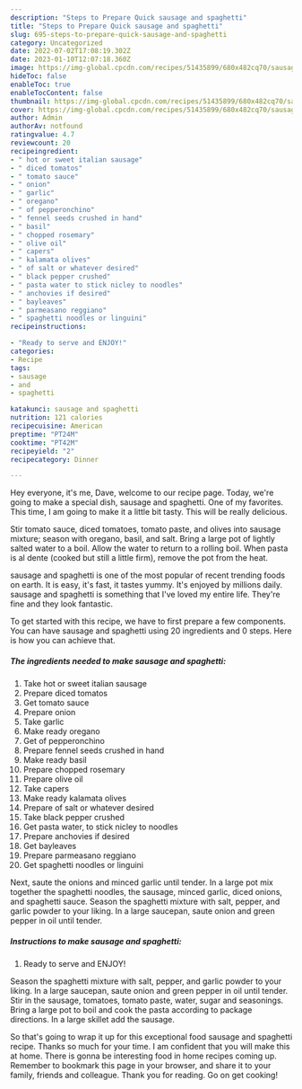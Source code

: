 ```yaml
---
description: "Steps to Prepare Quick sausage and spaghetti"
title: "Steps to Prepare Quick sausage and spaghetti"
slug: 695-steps-to-prepare-quick-sausage-and-spaghetti
category: Uncategorized
date: 2022-07-02T17:08:19.302Z
date: 2023-01-10T12:07:18.360Z
image: https://img-global.cpcdn.com/recipes/51435899/680x482cq70/sausage-and-spaghetti-recipe-main-photo.jpg
hideToc: false
enableToc: true
enableTocContent: false
thumbnail: https://img-global.cpcdn.com/recipes/51435899/680x482cq70/sausage-and-spaghetti-recipe-main-photo.jpg
cover: https://img-global.cpcdn.com/recipes/51435899/680x482cq70/sausage-and-spaghetti-recipe-main-photo.jpg
author: Admin
authorAv: notfound
ratingvalue: 4.7
reviewcount: 20
recipeingredient:
- " hot or sweet italian sausage"
- " diced tomatos"
- " tomato sauce"
- " onion"
- " garlic"
- " oregano"
- " of pepperonchino"
- " fennel seeds crushed in hand"
- " basil"
- " chopped rosemary"
- " olive oil"
- " capers"
- " kalamata olives"
- " of salt or whatever desired"
- " black pepper crushed"
- " pasta water to stick nicley to noodles"
- " anchovies if desired"
- " bayleaves"
- " parmeasano reggiano"
- " spaghetti noodles or linguini"
recipeinstructions:

- "Ready to serve and ENJOY!"
categories:
- Recipe
tags:
- sausage
- and
- spaghetti

katakunci: sausage and spaghetti 
nutrition: 121 calories
recipecuisine: American
preptime: "PT24M"
cooktime: "PT42M"
recipeyield: "2"
recipecategory: Dinner

---
```



Hey everyone, it's me, Dave, welcome to our recipe page. Today, we're going to make a special dish, sausage and spaghetti. One of my favorites. This time, I am going to make it a little bit tasty. This will be really delicious.

Stir tomato sauce, diced tomatoes, tomato paste, and olives into sausage mixture; season with oregano, basil, and salt. Bring a large pot of lightly salted water to a boil. Allow the water to return to a rolling boil. When pasta is al dente (cooked but still a little firm), remove the pot from the heat.

sausage and spaghetti is one of the most popular of recent trending foods on earth. It is easy, it's fast, it tastes yummy. It's enjoyed by millions daily. sausage and spaghetti is something that I've loved my entire life. They're fine and they look fantastic.


To get started with this recipe, we have to first prepare a few components. You can have sausage and spaghetti using 20 ingredients and 0 steps. Here is how you can achieve that.

<!--inarticleads1-->

##### The ingredients needed to make sausage and spaghetti:

1. Take  hot or sweet italian sausage
1. Prepare  diced tomatos
1. Get  tomato sauce
1. Prepare  onion
1. Take  garlic
1. Make ready  oregano
1. Get  of pepperonchino
1. Prepare  fennel seeds crushed in hand
1. Make ready  basil
1. Prepare  chopped rosemary
1. Prepare  olive oil
1. Take  capers
1. Make ready  kalamata olives
1. Prepare  of salt or whatever desired
1. Take  black pepper crushed
1. Get  pasta water, to stick nicley to noodles
1. Prepare  anchovies if desired
1. Get  bayleaves
1. Prepare  parmeasano reggiano
1. Get  spaghetti noodles or linguini


Next, saute the onions and minced garlic until tender. In a large pot mix together the spaghetti noodles, the sausage, minced garlic, diced onions, and spaghetti sauce. Season the spaghetti mixture with salt, pepper, and garlic powder to your liking. In a large saucepan, saute onion and green pepper in oil until tender. 

<!--inarticleads2-->

##### Instructions to make sausage and spaghetti:


1. Ready to serve and ENJOY!

Season the spaghetti mixture with salt, pepper, and garlic powder to your liking. In a large saucepan, saute onion and green pepper in oil until tender. Stir in the sausage, tomatoes, tomato paste, water, sugar and seasonings. Bring a large pot to boil and cook the pasta according to package directions. In a large skillet add the sausage. 

So that's going to wrap it up for this exceptional food sausage and spaghetti recipe. Thanks so much for your time. I am confident that you will make this at home. There is gonna be interesting food in home recipes coming up. Remember to bookmark this page in your browser, and share it to your family, friends and colleague. Thank you for reading. Go on get cooking!
